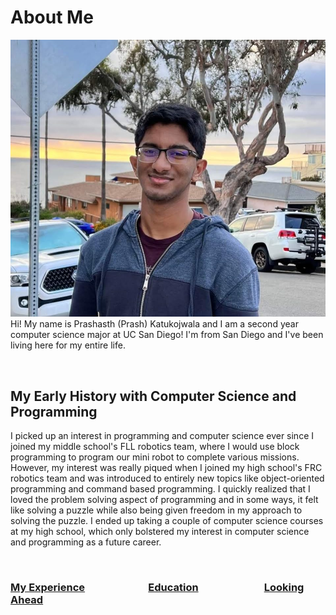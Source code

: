 # About Me

![Picture of Me](/assets/Profile.jpeg)
Hi! My name is Prashasth (Prash) Katukojwala and I am a second year computer science major at UC San Diego! I'm from San Diego and I've been living here for my entire life.

<br>

## My Early History with Computer Science and Programming

I picked up an interest in programming and computer science ever since I joined my middle school's FLL robotics team, where I would use block programming to program our mini robot to complete various missions. However, my interest was really piqued when I joined my high school's FRC robotics team and was introduced to entirely new topics like object-oriented programming and command based programming. I quickly realized that I loved the problem solving aspect of programming and in some ways, it felt like solving a puzzle while also being given freedom in my approach to solving the puzzle. I ended up taking a couple of computer science courses at my high school, which only bolstered my interest in computer science and programming as a future career. 

<br> 

### [My Experience](/experience.md) &emsp; &emsp; &emsp; &emsp; &emsp;[Education](/education.md) &emsp; &emsp; &emsp; &emsp; &emsp; [Looking Ahead](/looking_ahead.md)
